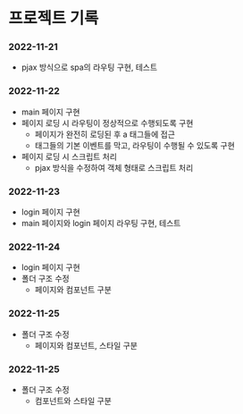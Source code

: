 # 프로젝트 기록

### 2022-11-21
- pjax 방식으로 spa의 라우팅 구현, 테스트

### 2022-11-22
- main 페이지 구현
- 페이지 로딩 시 라우팅이 정상적으로 수행되도록 구현
    - 페이지가 완전히 로딩된 후 a 태그들에 접근
    - 태그들의 기본 이벤트를 막고, 라우팅이 수행될 수 있도록 구현
- 페이지 로딩 시 스크립트 처리
    - pjax 방식을 수정하여 객체 형태로 스크립트 처리

### 2022-11-23
- login 페이지 구현
- main 페이지와 login 페이지 라우팅 구현, 테스트

### 2022-11-24
- login 페이지 구현
- 폴더 구조 수정
    - 페이지와 컴포넌트 구분

### 2022-11-25
- 폴더 구조 수정
    - 페이지와 컴포넌트, 스타일 구분

### 2022-11-25
- 폴더 구조 수정
    - 컴포넌트와 스타일 구분